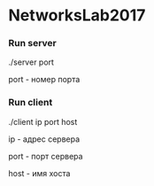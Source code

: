 # NetworksLab2017

### Run server

./server port

port - номер порта

### Run client

./client ip port host

ip - адрес сервера

port - порт сервера

host - имя хоста
